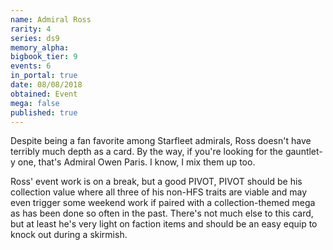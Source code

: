 ```yaml
---
name: Admiral Ross
rarity: 4
series: ds9
memory_alpha:
bigbook_tier: 9
events: 6
in_portal: true
date: 08/08/2018
obtained: Event
mega: false
published: true
---
```


Despite being a fan favorite among Starfleet admirals, Ross doesn't have terribly much depth as a card. By the way, if you're looking for the gauntlet-y one, that's Admiral Owen Paris. I know, I mix them up too.

Ross' event work is on a break, but a good PIVOT, PIVOT should be his collection value where all three of his non-HFS traits are viable and may even trigger some weekend work if paired with a collection-themed mega as has been done so often in the past. There's not much else to this card, but at least he's very light on faction items and should be an easy equip to knock out during a skirmish.
